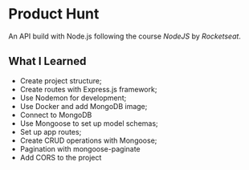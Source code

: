 # Product Hunt 
An API build with Node.js following the course *NodeJS* by *Rocketseat*.

## What I Learned
- Create project structure; 
- Create routes with Express.js framework;
- Use Nodemon for development;
- Use Docker and add MongoDB image;
- Connect to MongoDB
- Use Mongoose to set up model schemas;
- Set up app routes;
- Create CRUD operations with Mongoose;
- Pagination with mongoose-paginate
- Add CORS to the project
